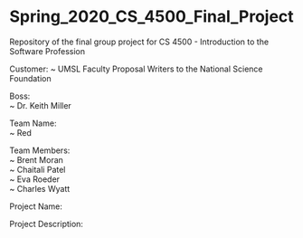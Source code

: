# Spring_2020_CS_4500_Final_Project
Repository of the final group project for CS 4500 - Introduction to the Software Profession  

Customer: 
~ UMSL Faculty Proposal Writers to the National Science Foundation  
  
Boss:  
~ Dr. Keith Miller  
  

Team Name:  
~ Red  
  
Team Members:  
~ Brent Moran  
~ Chaitali Patel  
~ Eva Roeder  
~ Charles Wyatt
  
Project Name:  
  
Project Description:  
  
